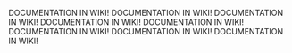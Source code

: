 DOCUMENTATION IN WIKI!
DOCUMENTATION IN WIKI!
DOCUMENTATION IN WIKI!
DOCUMENTATION IN WIKI!
DOCUMENTATION IN WIKI!
DOCUMENTATION IN WIKI!
DOCUMENTATION IN WIKI!
DOCUMENTATION IN WIKI!
